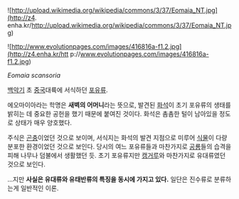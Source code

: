 ![http://upload.wikimedia.org/wikipedia/commons/3/37/Eomaia_NT.jpg](http://z4.
enha.kr/http://upload.wikimedia.org/wikipedia/commons/3/37/Eomaia_NT.jpg)

![http://www.evolutionpages.com/images/416816a-f1.2.jpg](http://z4.enha.kr/htt
p://www.evolutionpages.com/images/416816a-f1.2.jpg)

_Eomaia scansoria_

[백악기](%EB%B0%B1%EC%95%85%EA%B8%B0.md) 초 [중국](%EC%A4%91%EA%B5%AD.md)대륙에
서식하던 [포유류](%ED%8F%AC%EC%9C%A0%EB%A5%98.md).

에오마이아라는 학명은 **새벽의 어머니**라는 뜻으로, 발견된 [화석](%ED%99%94%EC%84%9D.md)이 초기 포유류의 생태를
밝히는 데 중요한 공헌을 했기 때문에 붙여진 것이다. 화석은 촘촘한 털이 남아있을 정도로 상태가 매우 양호했다.

주식은 [곤충](%EA%B3%A4%EC%B6%A9.md)이었던 것으로 보이며, 서식지는 화석의 발견 지점으로 미루어
[식물](%EC%8B%9D%EB%AC%BC.md)이 다량 분포한 환경이었던 것으로 보인다. 당시의 여느 포유류들과 마찬가지로
[공룡](%EA%B3%B5%EB%A3%A1.md)들의 습격을 피해 나무나 덤불에서 생활했던 듯. 초기 포유류지만
[캥거루](%EC%BA%A5%EA%B1%B0%EB%A3%A8.md)와 마찬가지로 유대류였던 것으로 보인다.

...지만 **사실은 유대류와 유태반류의 특징을 동시에 가지고 있다.** 일단은 진수류로 분류하는게 일반적인 이론.

